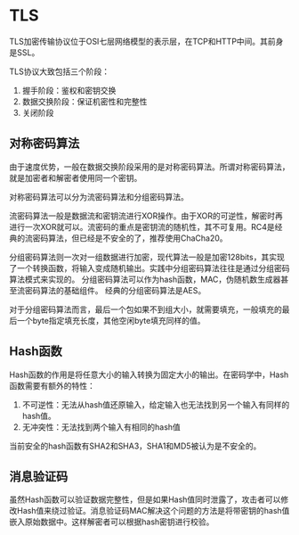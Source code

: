 # TLS

TLS加密传输协议位于OSI七层网络模型的表示层，在TCP和HTTP中间。其前身是SSL。

TLS协议大致包括三个阶段：

1. 握手阶段：鉴权和密钥交换
2. 数据交换阶段：保证机密性和完整性
3. 关闭阶段

## 对称密码算法

由于速度优势，一般在数据交换阶段采用的是对称密码算法。所谓对称密码算法，就是加密者和解密者使用同一个密钥。

对称密码算法可以分为流密码算法和分组密码算法。

流密码算法一般是数据流和密钥流进行XOR操作。由于XOR的可逆性，解密时再进行一次XOR就可以。流密码的重点是密钥流的随机性，其不可复用。RC4是经典的流密码算法，但已经是不安全的了，推荐使用ChaCha20。

分组密码算法则一次对一组数据进行加密，现代算法一般是加密128bits，其实现了一个转换函数，将输入变成随机输出。实践中分组密码算法往往是通过分组密码算法模式来实现的。
分组密码算法可以作为hash函数，MAC，伪随机数生成器甚至流密码算法的基础组件。
经典的分组密码算法是AES。

对于分组密码算法而言，最后一个包如果不到组大小，就需要填充，一般填充的最后一个byte指定填充长度，其他空闲byte填充同样的值。

## Hash函数

Hash函数的作用是将任意大小的输入转换为固定大小的输出。在密码学中，Hash函数需要有额外的特性：

1. 不可逆性：无法从hash值还原输入，给定输入也无法找到另一个输入有同样的hash值。
2. 无冲突性：无法找到两个输入有相同的hash值

当前安全的hash函数有SHA2和SHA3，SHA1和MD5被认为是不安全的。

## 消息验证码

虽然Hash函数可以验证数据完整性，但是如果Hash值同时泄露了，攻击者可以修改Hash值来绕过验证。消息验证码MAC解决这个问题的方法是将带密钥的hash值嵌入原始数据中。这样解密者可以根据hash密钥进行校验。
